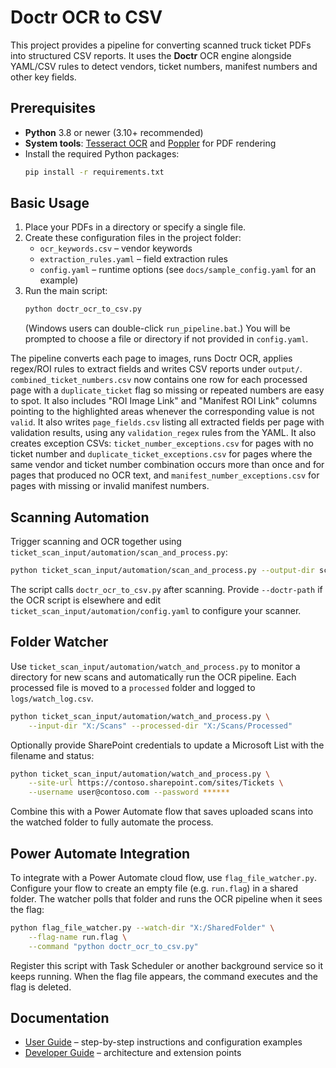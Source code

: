 # Doctr OCR to CSV

This project provides a pipeline for converting scanned truck ticket PDFs into structured CSV reports.
It uses the **Doctr** OCR engine alongside YAML/CSV rules to detect vendors, ticket numbers,
manifest numbers and other key fields.

## Prerequisites

- **Python** 3.8 or newer (3.10+ recommended)
- **System tools**: [Tesseract OCR](https://github.com/tesseract-ocr/tesseract)
  and [Poppler](http://blog.alivate.com.au/poppler-windows/) for PDF rendering
- Install the required Python packages:
  ```bash
  pip install -r requirements.txt
  ```

## Basic Usage

1. Place your PDFs in a directory or specify a single file.
2. Create these configuration files in the project folder:
    - `ocr_keywords.csv` – vendor keywords
    - `extraction_rules.yaml` – field extraction rules
    - `config.yaml` – runtime options (see `docs/sample_config.yaml` for an example)
3. Run the main script:
   ```bash
   python doctr_ocr_to_csv.py
   ```
   (Windows users can double-click `run_pipeline.bat`.)
   You will be prompted to choose a file or directory if not provided in `config.yaml`.

The pipeline converts each page to images, runs Doctr OCR, applies regex/ROI
rules to extract fields and writes CSV reports under `output/`.
`combined_ticket_numbers.csv` now contains one row for each processed page with
a `duplicate_ticket` flag so missing or repeated numbers are easy to spot. It
also includes "ROI Image Link" and "Manifest ROI Link" columns pointing to the
highlighted areas whenever the corresponding value is not `valid`. It
also writes `page_fields.csv` listing all extracted fields per page with
validation results, using any `validation_regex` rules from the YAML. It
also creates exception CSVs:
`ticket_number_exceptions.csv` for pages with no ticket number and
`duplicate_ticket_exceptions.csv` for pages where the same vendor and ticket number combination occurs more than once and for pages that produced no OCR text, and `manifest_number_exceptions.csv` for pages with missing or invalid manifest numbers.

## Scanning Automation

Trigger scanning and OCR together using `ticket_scan_input/automation/scan_and_process.py`:

```bash
python ticket_scan_input/automation/scan_and_process.py --output-dir scanned_tickets
```

The script calls `doctr_ocr_to_csv.py` after scanning. Provide
`--doctr-path` if the OCR script is elsewhere and edit
`ticket_scan_input/automation/config.yaml` to configure your scanner.

## Folder Watcher

Use `ticket_scan_input/automation/watch_and_process.py` to monitor a
directory for new scans and automatically run the OCR pipeline. Each
processed file is moved to a `processed` folder and logged to
`logs/watch_log.csv`.

```bash
python ticket_scan_input/automation/watch_and_process.py \
    --input-dir "X:/Scans" --processed-dir "X:/Scans/Processed"
```

Optionally provide SharePoint credentials to update a Microsoft List
with the filename and status:

```bash
python ticket_scan_input/automation/watch_and_process.py \
    --site-url https://contoso.sharepoint.com/sites/Tickets \
    --username user@contoso.com --password ******
```

Combine this with a Power Automate flow that saves uploaded scans into
the watched folder to fully automate the process.

## Power Automate Integration

To integrate with a Power Automate cloud flow, use `flag_file_watcher.py`.
Configure your flow to create an empty file (e.g. `run.flag`) in a shared
folder. The watcher polls that folder and runs the OCR pipeline when it sees the
flag:

```bash
python flag_file_watcher.py --watch-dir "X:/SharedFolder" \
    --flag-name run.flag \
    --command "python doctr_ocr_to_csv.py"
```

Register this script with Task Scheduler or another background service so it
keeps running. When the flag file appears, the command executes and the flag is
deleted.

## Documentation

- [User Guide](docs/USER_GUIDE.md) – step-by-step instructions and configuration examples
- [Developer Guide](docs/DEVELOPER_GUIDE.md) – architecture and extension points

